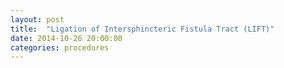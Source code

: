 ```yaml
---
layout: post
title:  "Ligation of Intersphincteric Fistula Tract (LIFT)"
date: 2014-10-26 20:00:00
categories: procedures
---
```


